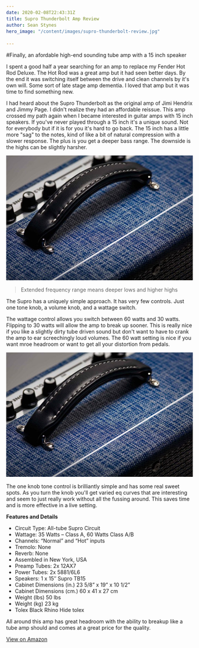 ```yaml
---
date: 2020-02-08T22:43:31Z
title: Supro Thunderbolt Amp Review
author: Sean Stynes
hero_image: "/content/images/supro-thunderbolt-review.jpg"

---
```



#Finally, an afordable high-end sounding tube amp with a 15 inch speaker

I spent a good half a year searching for an amp to replace my Fender Hot Rod Deluxe. The Hot Rod was a great amp but it had seen better days. By the end it was switching itself between the drive and clean channels by it's own will. Some sort of late stage amp dementia. I loved that amp but it was time to find something new.

I had heard about the Supro Thunderbolt as the original amp of Jimi Hendrix and Jimmy Page. I didn't realize they had an affordable reissue. This amp crossed my path again when I became interested in guitar amps with 15 inch speakers. If you've never played through a 15 inch it's a unique sound. Not for everybody but if it is for you it's hard to go back. The 15 inch has a little more "sag" to the notes, kind of like a bit of natural compression with a slower response. The plus is you get a deeper bass range. The downside is the highs can be slightly harsher.

![](/content/images/supro-3.jpg)

>Extended frequency range means deeper lows and higher highs

The Supro has a uniquely simple approach. It has very few controls. Just one tone knob, a volume knob, and a wattage switch.

The wattage control allows you switch between 60 watts and 30 watts. Flipping to 30 watts will allow the amp to break up sooner. This is really nice if you like a slightly dirty tube driven sound but don't want to have to crank the amp to ear screechingly loud volumes. The 60 watt setting is nice if you want mroe headroom or want to get all your distortion from pedals.

![](/content/images/supro-3.jpg)

The one knob tone control is brilliantly simple and has some real sweet spots. As you turn the knob you'll get varied eq curves that are interesting and seem to just really work without all the fussing around. This saves time and is more effective in a live setting.

**Features and Details**
* Circuit Type: All-tube Supro Circuit
* Wattage: 35 Watts – Class A, 60 Watts Class A/B
* Channels: “Normal” and “Hot” inputs
* Tremolo: None
* Reverb: None
* Assembled in New York, USA
* Preamp Tubes: 2x 12AX7
* Power Tubes: 2x 5881/6L6
* Speakers: 1 x 15″ Supro TB15
* Cabinet Dimensions (in.) 23 5/8” x 19” x 10 1/2”
* Cabinet Dimensions (cm.) 60 x 41 x 27 cm
* Weight (lbs) 50 lbs
* Weight (kg) 23 kg
* Tolex Black Rhino Hide tolex

All around this amp has great headroom with the ability to breakup like a tube amp should and comes at a great price for the quality.

[View on Amazon](http://amazon.com)